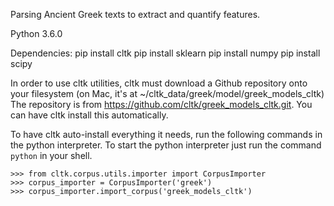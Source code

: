 Parsing Ancient Greek texts to extract and quantify features.

Python 3.6.0

Dependencies:
pip install cltk
pip install sklearn
pip install numpy
pip install scipy

In order to use cltk utilities, cltk must download a Github repository onto your filesystem (on Mac, it's at ~/cltk\_data/greek/model/greek\_models\_cltk) The repository is from https://github.com/cltk/greek_models_cltk.git. You can have cltk install this automatically.

To have cltk auto-install everything it needs, run the following commands in the python interpreter. To start the python interpreter just run the command `python` in your shell.

```
>>> from cltk.corpus.utils.importer import CorpusImporter
>>> corpus_importer = CorpusImporter('greek')
>>> corpus_importer.import_corpus('greek_models_cltk')
```
